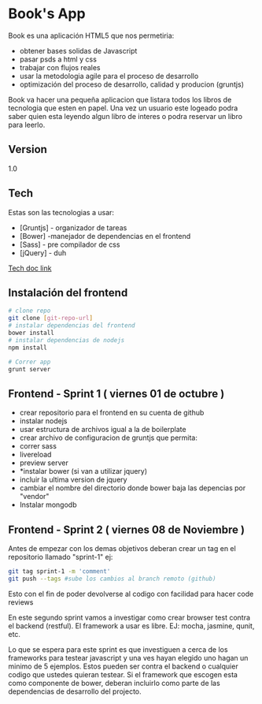 Book's App 
=========

Book es una aplicación HTML5 que nos permetiria:

  - obtener bases solidas de Javascript
  - pasar psds a html y css
  - trabajar con flujos reales
  - usar la metodologia agile para el proceso de desarrollo
  - optimización del proceso de desarrollo, calidad y producion (gruntjs)

Book va hacer una pequeña aplicacion que listara todos los libros de tecnologia que esten en papel. Una vez un usuario este logeado podra saber quien esta leyendo algun libro de interes o podra reservar un libro para leerlo.  

Version
----

1.0

Tech
-----------

Estas son las tecnologias a usar:

* [Gruntjs] - organizador de tareas 
* [Bower]   -manejador de dependencias en el frontend 
* [Sass] - pre compilador de css
* [jQuery] - duh 

[Tech doc link](https://drive.google.com/file/d/0B08r1h3RbqoEUjhZUzk5QWVscW8/edit?usp=sharing) 

Instalación del frontend
--------------

```sh
# clone repo
git clone [git-repo-url] 
# instalar dependencias del frontend
bower install  
# instalar dependencias de nodejs
npm install

# Correr app
grunt server
```

## Frontend - Sprint 1 ( viernes 01 de octubre ) 
- crear repositorio para el frontend en su cuenta de github
- instalar nodejs
- usar estructura de archivos igual a la de boilerplate
- crear archivo de configuracion de gruntjs que permita:
 - correr sass
 - livereload
 - preview server
- *instalar bower (si van a utilizar jquery)
 - incluir la ultima version de jquery
 - cambiar el nombre del directorio donde bower baja las depencias por "vendor"
- Instalar mongodb

## Frontend - Sprint 2 ( viernes 08 de Noviembre ) 
Antes de empezar con los demas objetivos deberan crear un tag en el repositorio llamado "sprint-1" ej:
```sh
git tag sprint-1 -m 'comment'
git push --tags #sube los cambios al branch remoto (github)	
```
Esto con el fin de poder devolverse al codigo con facilidad para hacer code reviews

En este segundo sprint vamos a investigar como crear browser test contra el backend (restful). El framework a usar es libre. EJ: mocha, jasmine, qunit, etc.

Lo que se espera para este sprint es que investiguen a cerca de los frameworks para testear javascript y una ves hayan elegido uno hagan un minimo de 5 ejemplos. Estos pueden ser contra el backend o cualquier codigo que ustedes quieran testear. Si el framework que escogen esta como componente de bower, deberan incluirlo como parte de las dependencias de desarrollo del projecto.





